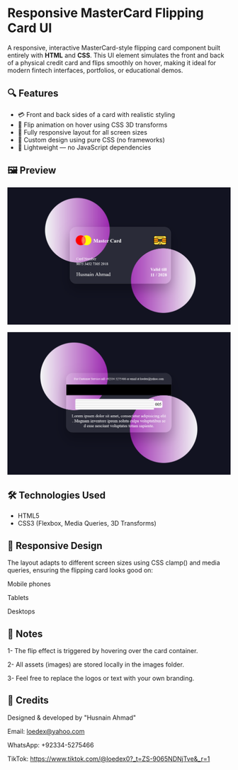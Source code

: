 # Responsive MasterCard Flipping Card UI

A responsive, interactive MasterCard-style flipping card component built entirely with **HTML** and **CSS**. This UI element simulates the front and back of a physical credit card and flips smoothly on hover, making it ideal for modern fintech interfaces, portfolios, or educational demos.

## 🔍 Features

- 💳 Front and back sides of a card with realistic styling
- 🔁 Flip animation on hover using CSS 3D transforms
- 📱 Fully responsive layout for all screen sizes
- 🎨 Custom design using pure CSS (no frameworks)
- 📁 Lightweight — no JavaScript dependencies


## 🖼️ Preview

![Front-Side Screenshot](images/Front-ScreenShot.png) 

![Back-Side ScreenShot](images/Back-ScreenShot.png)



## 🛠️ Technologies Used

- HTML5
- CSS3 (Flexbox, Media Queries, 3D Transforms)

## 📱 Responsive Design

The layout adapts to different screen sizes using CSS clamp() and media queries, ensuring the flipping card looks good on:

Mobile phones

Tablets

Desktops

## 📌 Notes

1- The flip effect is triggered by hovering over the card container.

2- All assets (images) are stored locally in the images folder.

3- Feel free to replace the logos or text with your own branding.

## 💬 Credits
Designed & developed by "Husnain Ahmad"

Email: loedex@yahoo.com

WhatsApp: +92334-5275466

TikTok: https://www.tiktok.com/@loedex0?_t=ZS-9065NDNjTve&_r=1

